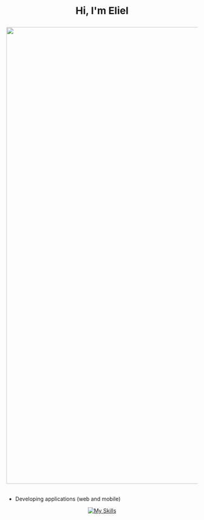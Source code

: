   # <p align="center"><span style="font-size: 26px;">Hi, I'm Eliel</span></p>

<img src="https://i.pinimg.com/originals/04/fa/d9/04fad9cc37fc5ef697f100ec8b01a50a.jpg" width="1200"/><br><br>


- Developing applications (web and mobile)
 
<div align="center">
  <a href="https://github.com/ElielSantos">

  [![My Skills](https://skills.thijs.gg/icons?i=css,html,javascript,py,java,kotlin,nodejs,figma,git,firebase&theme=light)](https://skills.thijs.gg)

 
  
  
  

